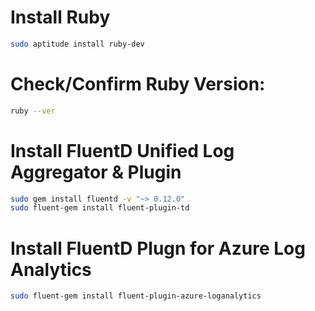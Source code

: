 # Install Ruby
```bash
sudo aptitude install ruby-dev
```

# Check/Confirm Ruby Version:
```bash
ruby --ver
```

# Install FluentD Unified Log Aggregator & Plugin
```bash
sudo gem install fluentd -v "~> 0.12.0"
sudo fluent-gem install fluent-plugin-td
```

# Install FluentD Plugn for Azure Log Analytics
```bash
sudo fluent-gem install fluent-plugin-azure-loganalytics
```
